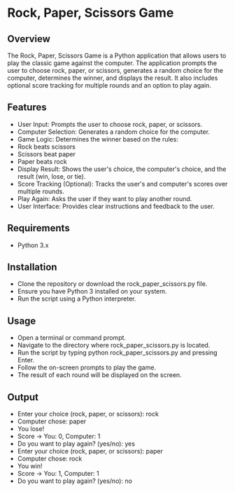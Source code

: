  
# Rock, Paper, Scissors Game
## Overview

The Rock, Paper, Scissors Game is a Python application that allows users to play the classic game against the computer. The application prompts the user to choose rock, paper, or scissors, generates a random choice for the computer, determines the winner, and displays the result. It also includes optional score tracking for multiple rounds and an option to play again.

## Features
- User Input: Prompts the user to choose rock, paper, or scissors.
- Computer Selection: Generates a random choice for the computer.
- Game Logic: Determines the winner based on the rules:
- Rock beats scissors
- Scissors beat paper
- Paper beats rock
- Display Result: Shows the user's choice, the computer's choice, and the result (win, lose, or tie).
- Score Tracking (Optional): Tracks the user's and computer's scores over multiple rounds.
- Play Again: Asks the user if they want to play another round.
- User Interface: Provides clear instructions and feedback to the user.

## Requirements
- Python 3.x

## Installation
- Clone the repository or download the rock_paper_scissors.py file.
- Ensure you have Python 3 installed on your system.
- Run the script using a Python interpreter.

## Usage
- Open a terminal or command prompt.
- Navigate to the directory where rock_paper_scissors.py is located.
- Run the script by typing python rock_paper_scissors.py and pressing Enter.
- Follow the on-screen prompts to play the game.
- The result of each round will be displayed on the screen.

## Output
- Enter your choice (rock, paper, or scissors): rock
- Computer chose: paper
- You lose!
- Score -> You: 0, Computer: 1
- Do you want to play again? (yes/no): yes
- Enter your choice (rock, paper, or scissors): paper
- Computer chose: rock
- You win!
- Score -> You: 1, Computer: 1
- Do you want to play again? (yes/no): no
